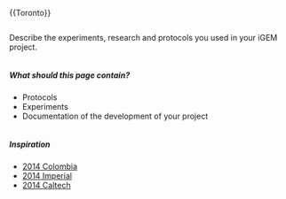 {{Toronto}}

<div class="column full_size">

Describe the experiments, research and protocols you used in your iGEM project.

</div>

<div class="column half_size">

##### What should this page contain?

*   Protocols
*   Experiments
*   Documentation of the development of your project

</div>

<div class="column half_size">

##### Inspiration

*   [2014 Colombia](http://2014.igem.org/Team:Colombia/Protocols)
*   [2014 Imperial](http://2014.igem.org/Team:Imperial/Protocols)
*   [2014 Caltech](http://2014.igem.org/Team:Caltech/Project/Experiments)

</div>